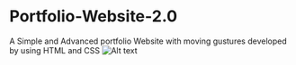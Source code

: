 # Portfolio-Website-2.0
A Simple and Advanced portfolio Website with moving gustures developed by using HTML and CSS
![Alt text](/relative/C:\Users\ganes\Pictures\Screenshots\Screenshot(54).png?raw=true "demo")
